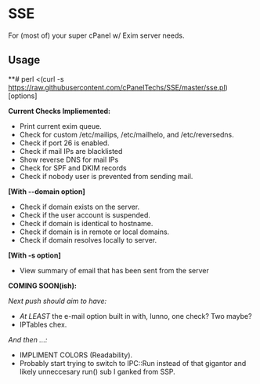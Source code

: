 SSE
================

For (most of) your super cPanel w/ Exim server needs.

Usage
--------------

**# perl <(curl -s https://raw.githubusercontent.com/cPanelTechs/SSE/master/sse.pl) [options]


**Current Checks Impliemented:**

- Print current exim queue.
- Check for custom /etc/mailips, /etc/mailhelo, and /etc/reversedns.
- Check if port 26 is enabled.
- Check if mail IPs are blacklisted
- Show reverse DNS for mail IPs
- Check for SPF and DKIM records
- Check if nobody user is prevented from sending mail.

**[With --domain option]**

- Check if domain exists on the server.
- Check if the user account is suspended.
- Check if domain is identical to hostname.
- Check if domain is in remote or local domains.
- Check if domain resolves locally to server.

**[With -s option]**

- View summary of email that has been sent from the server

**COMING SOON(ish):**

*Next push should aim to have:*

- *At LEAST* the e-mail option built in with, Iunno, one check?  Two maybe?
- IPTables chex.

*And then ...:*

- IMPLIMENT COLORS (Readability).
- Probably start trying to switch to IPC::Run instead of that gigantor and likely unneccesary run() sub I ganked from SSP.
